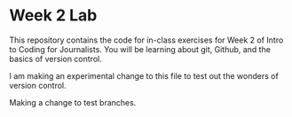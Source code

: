 # Week 2 Lab

This repository contains the code for in-class exercises for Week 2 of Intro
to Coding for Journalists. You will be learning about git, Github, and the basics of version control.

I am making an experimental change to this file to test out the wonders of version control.

Making a change to test branches. 

